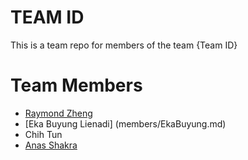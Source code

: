 # TEAM ID
This is a team repo for members of the team {Team ID}

# Team Members
* [Raymond Zheng](members/Raymond.md)
* [Eka Buyung Lienadi] (members/EkaBuyung.md)
* Chih Tun
* [Anas Shakra](members/AnasShakra.md)
